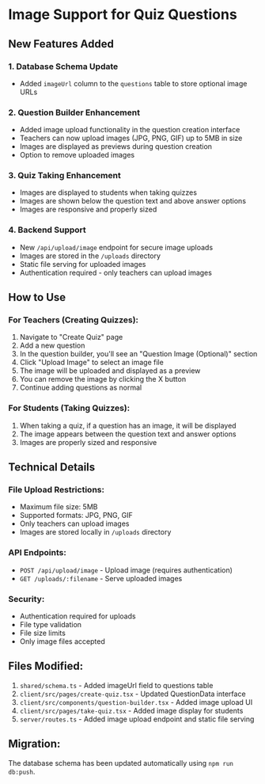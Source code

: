 # Image Support for Quiz Questions

## New Features Added

### 1. Database Schema Update

- Added `imageUrl` column to the `questions` table to store optional image URLs

### 2. Question Builder Enhancement

- Added image upload functionality in the question creation interface
- Teachers can now upload images (JPG, PNG, GIF) up to 5MB in size
- Images are displayed as previews during question creation
- Option to remove uploaded images

### 3. Quiz Taking Enhancement

- Images are displayed to students when taking quizzes
- Images are shown below the question text and above answer options
- Images are responsive and properly sized

### 4. Backend Support

- New `/api/upload/image` endpoint for secure image uploads
- Images are stored in the `/uploads` directory
- Static file serving for uploaded images
- Authentication required - only teachers can upload images

## How to Use

### For Teachers (Creating Quizzes):

1. Navigate to "Create Quiz" page
2. Add a new question
3. In the question builder, you'll see an "Question Image (Optional)" section
4. Click "Upload Image" to select an image file
5. The image will be uploaded and displayed as a preview
6. You can remove the image by clicking the X button
7. Continue adding questions as normal

### For Students (Taking Quizzes):

1. When taking a quiz, if a question has an image, it will be displayed
2. The image appears between the question text and answer options
3. Images are properly sized and responsive

## Technical Details

### File Upload Restrictions:

- Maximum file size: 5MB
- Supported formats: JPG, PNG, GIF
- Only teachers can upload images
- Images are stored locally in `/uploads` directory

### API Endpoints:

- `POST /api/upload/image` - Upload image (requires authentication)
- `GET /uploads/:filename` - Serve uploaded images

### Security:

- Authentication required for uploads
- File type validation
- File size limits
- Only image files accepted

## Files Modified:

1. `shared/schema.ts` - Added imageUrl field to questions table
2. `client/src/pages/create-quiz.tsx` - Updated QuestionData interface
3. `client/src/components/question-builder.tsx` - Added image upload UI
4. `client/src/pages/take-quiz.tsx` - Added image display for students
5. `server/routes.ts` - Added image upload endpoint and static file serving

## Migration:

The database schema has been updated automatically using `npm run db:push`.
